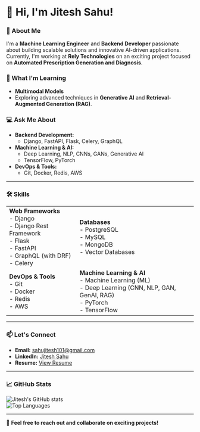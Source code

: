 # 👋 Hi, I'm Jitesh Sahu!  

### 🚀 About Me  
I'm a **Machine Learning Engineer** and **Backend Developer** passionate about building scalable solutions and innovative AI-driven applications. Currently, I'm working at **Rely Technologies** on an exciting project focused on **Automated Prescription Generation and Diagnosis**.  

### 🌱 What I'm Learning  
- **Multimodal Models**  
- Exploring advanced techniques in **Generative AI** and **Retrieval-Augmented Generation (RAG)**.  

### 💻 Ask Me About  
- **Backend Development:**  
  - Django, FastAPI, Flask, Celery, GraphQL  
- **Machine Learning & AI:**  
  - Deep Learning, NLP, CNNs, GANs, Generative AI  
  - TensorFlow, PyTorch  
- **DevOps & Tools:**  
  - Git, Docker, Redis, AWS  

---

### 🛠 Skills  

<table>
  <tr>
    <td>
      <strong>Web Frameworks</strong><br>
      - Django<br>
      - Django Rest Framework<br>
      - Flask<br>
      - FastAPI<br>
      - GraphQL (with DRF)<br>
      - Celery
    </td>
    <td>
      <strong>Databases</strong><br>
      - PostgreSQL<br>
      - MySQL<br>
      - MongoDB<br>
      - Vector Databases
    </td>
  </tr>
  <tr>
    <td>
      <strong>DevOps & Tools</strong><br>
      - Git<br>
      - Docker<br>
      - Redis<br>
      - AWS
    </td>
    <td>
      <strong>Machine Learning & AI</strong><br>
      - Machine Learning (ML)<br>
      - Deep Learning (CNN, NLP, GAN, GenAI, RAG)<br>
      - PyTorch<br>
      - TensorFlow
    </td>
  </tr>
</table> 

---

### 📫 Let's Connect  
- **Email:** [sahujitesh101@gmail.com](mailto:sahujitesh101@gmail.com)  
- **LinkedIn:** [Jitesh Sahu](https://linkedin.com/in/jitesh-sahu-187400232)  
- **Resume:** [View Resume](https://drive.google.com/file/d/1C4kKsrRQWxevvaB79GayTSFN-cq-Vs40/view?usp=sharing)  

---

### 📈 GitHub Stats  

![Jitesh's GitHub stats](https://github-readme-stats.vercel.app/api?username=your-github-username&show_icons=true&theme=radical)  
![Top Languages](https://github-readme-stats.vercel.app/api/top-langs/?username=your-github-username&layout=compact&theme=radical)  

---

🌟 **Feel free to reach out and collaborate on exciting projects!**



<!--
**Jitesh0304/Jitesh0304** is a ✨ _special_ ✨ repository because its `README.md` (this file) appears on your GitHub profile.

Here are some ideas to get you started:

- 🔭 I’m currently working on ...
- 🌱 I’m currently learning ...
- 👯 I’m looking to collaborate on ...
- 🤔 I’m looking for help with ...
- 💬 Ask me about ...
- 📫 How to reach me: ...
- 😄 Pronouns: ...
- ⚡ Fun fact: ...

#### Web Frameworks  
- Django, Django Rest Framework  
- Flask, FastAPI  
- GraphQL (with DRF)  
- Celery  

#### Databases  
- PostgreSQL  
- MySQL  
- MongoDB  
- Vector Databases  

#### DevOps & Tools  
- Git  
- Docker  
- Redis  
- AWS  

#### Machine Learning & AI  
- Machine Learning (ML)  
- Deep Learning (CNN, NLP, GAN, GenAI, RAG)  
- PyTorch, TensorFlow 
-->
